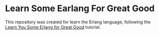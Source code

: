 # Learn Some Earlang For Great Good

This repository was created for learn the Erlang language, following the [Learn You Some Erlang for Great Good](http://learnyousomeerlang.com/) tutorial.
